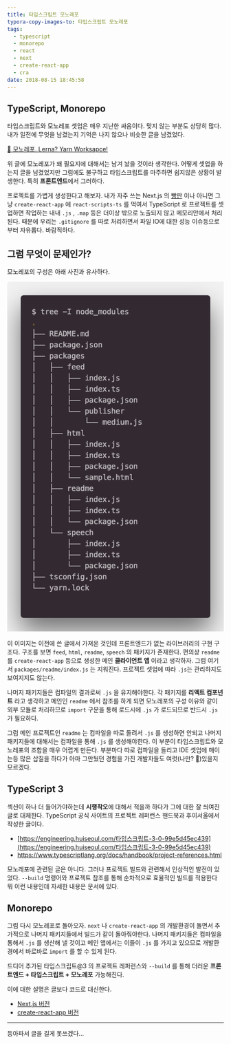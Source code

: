 ```yaml
---
title: 타입스크립트 모노레포
typora-copy-images-to: 타입스크립트 모노레포
tags:
  - typescript
  - monorepo
  - react
  - next
  - create-react-app
  - cra
date: 2018-08-15 18:45:58
---
```



## TypeScript, Monorepo

타입스크립트와 모노레포 셋업은 매우 지난한 싸움이다. 맞지 않는 부분도 상당히 많다. 내가 일전에 무엇을 남겼는지 기억은 나지 않으나 비슷한 글을 남겼었다.

[🌸 모노레포. Lerna? Yarn Worksapce!](https://medium.com/@deptno/monorepo-yarn-workspace-e81e3e078100)

위 글에 모노레포가 왜 필요지에 대해서는 남겨 놨을 것이라 생각한다. 어떻게 셋업을 하는지 글을 남겼었지만 그럼에도 불구하고 타입스크립트를 마주하면 쉽지않은 상황이 발생한다. 특히 **프론트엔드**에서 그러하다.

프로젝트를 가볍게 생성한다고 해보자. 내가 자주 쓰는 Next.js 의 [빵판](https://github.com/deptno/next.js-typescript-starter-kit) 이나 아니면 그냥 `create-react-app` 에 `react-scripts-ts` 를 먹여서 TypeScript 로 프로젝트를 셋업하면 작업하는 내내 `.js` , `.map` 등은 더이상 밖으로 노출되지 않고 메모리안에서 처리된다. 때문에 우리는 `.gitignore` 를 따로 처리하면서 파일 IO에 대한 성능 이슈등으로 부터 자유롭다. 바람직하다.

## 그럼 무엇이 문제인가?

모노레포의 구성은 아래 사진과 유사하다.

![img](typescript-monorepo/1*thsoeHGmHzCeaPWOCBlQUg.png)

이 이미지는 이전에 쓴 글에서 가져온 것인데 프론트엔드가 없는 라이브러리의 구현 구조다. 구조를 보면 `feed`, `html`, `readme`, `speech` 의 패키지가 존재한다. 편의상 `readme` 를 `create-react-app` 등으로 생성한 메인 **클라이언트 앱** 이라고 생각하자. 그럼 여기서 `packages/readme/index.js` 는 지워진다. 프로젝트 셋업에 따라 `.js`는 관리하지도 보여지지도 않는다.

나머지 패키지들은 컴파일의 결과로써 `.js` 을 유지해야한다. 각 패키지를 **리엑트 컴포넌트** 라고 생각하고 메인인 `readme` 에서 참조를 하게 되면 모노레포의 구성 이유와 같이 외부 모듈로 처리하므로 `import` 구문을 통해 로드시에 `.js` 가 로드되므로 반드시 `.js` 가 필요하다.

그럼 메인 프로젝트인 `readme` 는 컴파일을 따로 돌려서 `.js` 를 생성하면 안되고 나머지 패키지들에 대해서는 컴파일을 통해 `.js` 를 생성해야한다. 이 부분이 타입스크립트와 모노레포의 조합을 매우 어렵게 만든다. 부분마다 따로 컴파일을 돌리고 IDE 셋업에 매이는등 많은 삽질을 하다가 아마 그만뒀던 경험을 가진 개발자들도 여럿(나만? :eyes:)있을지 모르겠다.

## TypeScript 3

섹션이 하나 더 들어가야하는데 **시행착오**에 대해서 적을까 하다가 그에 대한 잘 씌여진 글로 대체한다. TypeScript 공식 사이트의 프로젝트 레퍼런스 핸드북과 후이서울에서 작성한 글이다.

- [https://engineering.huiseoul.com/타입스크립트-3-0-99e5d45ec439](https://engineering.huiseoul.com/타입스크립트-3-0-99e5d45ec439)
- https://www.typescriptlang.org/docs/handbook/project-references.html

모노레포에 관련된 글은 아니다. 그러나 프로젝트 빌드와 관련해서 인상적인 발전이 있었다. `--build` 명령어와 프로젝트 참조를 통해 순차적으로 효율적인 빌드를 적용한다 뭐 이런 내용인데 자세한 내용은 문서에 있다.

## Monorepo

그럼 다시 모노레포로 돌아오자.  `next` 나 `create-react-app` 의 개발환경이 돌면서 추가적으로 나머지 패키지들에서 빌드가 같이 돌아줘야한다. 나머지 패키지들은 컴파일을 통해서 `.js` 를 생산해 낼 것이고 메인 앱에서는 이들이 `.js` 를 가지고 있으므로 개발환경에서 바로바로 `import` 를 할 수 있게 된다.

드디어 추가된 타입스크립트@3 의 프로젝트 레퍼런스와 `--build` 를 통해 더러운 **프론트엔드 + 타입스크립트 + 모노레포** 가능해진다. 

이에 대한 설명은 글보다 코드로 대신한다.

- [Next.js 버전](https://github.com/deptno/typescript-monorepo-next-example)
- [create-react-app 버전](https://github.com/deptno/typescript-monorepo-cra-example)

---

등아파서 글을 길게 못쓰겠다...